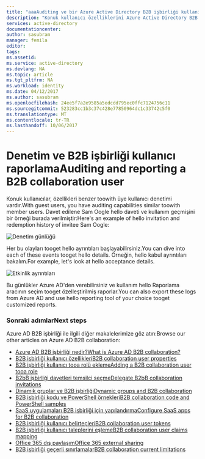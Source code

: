 ```yaml
---
title: "aaaAuditing ve bir Azure Active Directory B2B işbirliği kullanıcı raporlama | Microsoft Docs"
description: "Konuk kullanıcı özelliklerini Azure Active Directory B2B işbirliği yapılandırılabilir"
services: active-directory
documentationcenter: 
author: sasubram
manager: femila
editor: 
tags: 
ms.assetid: 
ms.service: active-directory
ms.devlang: NA
ms.topic: article
ms.tgt_pltfrm: NA
ms.workload: identity
ms.date: 04/12/2017
ms.author: sasubram
ms.openlocfilehash: 24ee5f7a2e9585a5edcdd795ec0ffc7124756c11
ms.sourcegitcommit: 523283cc1b3c37c428e77850964dc1c33742c5f0
ms.translationtype: MT
ms.contentlocale: tr-TR
ms.lasthandoff: 10/06/2017
---
```

# <a name="auditing-and-reporting-a-b2b-collaboration-user"></a><span data-ttu-id="38bf7-103">Denetim ve B2B işbirliği kullanıcı raporlama</span><span class="sxs-lookup"><span data-stu-id="38bf7-103">Auditing and reporting a B2B collaboration user</span></span>
<span data-ttu-id="38bf7-104">Konuk kullanıcılar, özellikleri benzer toowith üye kullanıcı denetimi vardır.</span><span class="sxs-lookup"><span data-stu-id="38bf7-104">With guest users, you have auditing capabilities similar toowith member users.</span></span> <span data-ttu-id="38bf7-105">Davet edilene Sam Oogle hello daveti ve kullanım geçmişini bir örneği burada verilmiştir:</span><span class="sxs-lookup"><span data-stu-id="38bf7-105">Here's an example of hello invitation and redemption history of invitee Sam Oogle:</span></span>

![Denetim günlüğü](./media/active-directory-b2b-auditing-and-reporting/audit-log.png)

<span data-ttu-id="38bf7-107">Her bu olayları tooget hello ayrıntıları başlayabilirsiniz.</span><span class="sxs-lookup"><span data-stu-id="38bf7-107">You can dive into each of these events tooget hello details.</span></span> <span data-ttu-id="38bf7-108">Örneğin, hello kabul ayrıntıları bakalım.</span><span class="sxs-lookup"><span data-stu-id="38bf7-108">For example, let's look at hello acceptance details.</span></span>

![Etkinlik ayrıntıları](./media/active-directory-b2b-auditing-and-reporting/activity-details.png)

<span data-ttu-id="38bf7-110">Bu günlükler Azure AD'den verebilirsiniz ve kullanım hello Raporlama aracının seçim tooget özelleştirilmiş raporlar.</span><span class="sxs-lookup"><span data-stu-id="38bf7-110">You can also export these logs from Azure AD and use hello reporting tool of your choice tooget customized reports.</span></span>

### <a name="next-steps"></a><span data-ttu-id="38bf7-111">Sonraki adımlar</span><span class="sxs-lookup"><span data-stu-id="38bf7-111">Next steps</span></span>

<span data-ttu-id="38bf7-112">Azure AD B2B işbirliği ile ilgili diğer makalelerimize göz atın:</span><span class="sxs-lookup"><span data-stu-id="38bf7-112">Browse our other articles on Azure AD B2B collaboration:</span></span>

* [<span data-ttu-id="38bf7-113">Azure AD B2B işbirliği nedir?</span><span class="sxs-lookup"><span data-stu-id="38bf7-113">What is Azure AD B2B collaboration?</span></span>](active-directory-b2b-what-is-azure-ad-b2b.md)
* [<span data-ttu-id="38bf7-114">B2B işbirliği kullanıcı özellikleri</span><span class="sxs-lookup"><span data-stu-id="38bf7-114">B2B collaboration user properties</span></span>](active-directory-b2b-user-properties.md)
* [<span data-ttu-id="38bf7-115">B2B işbirliği kullanıcı tooa rolü ekleme</span><span class="sxs-lookup"><span data-stu-id="38bf7-115">Adding a B2B collaboration user tooa role</span></span>](active-directory-b2b-add-guest-to-role.md)
* [<span data-ttu-id="38bf7-116">B2bB işbirliği davetleri temsilci seçme</span><span class="sxs-lookup"><span data-stu-id="38bf7-116">Delegate B2bB collaboration invitations</span></span>](active-directory-b2b-delegate-invitations.md)
* [<span data-ttu-id="38bf7-117">Dinamik gruplar ve B2B işbirliği</span><span class="sxs-lookup"><span data-stu-id="38bf7-117">Dynamic groups and B2B collaboration</span></span>](active-directory-b2b-dynamic-groups.md)
* [<span data-ttu-id="38bf7-118">B2B işbirliği kodu ve PowerShell örnekleri</span><span class="sxs-lookup"><span data-stu-id="38bf7-118">B2B collaboration code and PowerShell samples</span></span>](active-directory-b2b-code-samples.md)
* [<span data-ttu-id="38bf7-119">SaaS uygulamaları B2B işbirliği için yapılandırma</span><span class="sxs-lookup"><span data-stu-id="38bf7-119">Configure SaaS apps for B2B collaboration</span></span>](active-directory-b2b-configure-saas-apps.md)
* [<span data-ttu-id="38bf7-120">B2B işbirliği kullanıcı belirteçleri</span><span class="sxs-lookup"><span data-stu-id="38bf7-120">B2B collaboration user tokens</span></span>](active-directory-b2b-user-token.md)
* [<span data-ttu-id="38bf7-121">B2B işbirliği kullanıcı taleplerini eşleme</span><span class="sxs-lookup"><span data-stu-id="38bf7-121">B2B collaboration user claims mapping</span></span>](active-directory-b2b-claims-mapping.md)
* [<span data-ttu-id="38bf7-122">Office 365 dış paylaşım</span><span class="sxs-lookup"><span data-stu-id="38bf7-122">Office 365 external sharing</span></span>](active-directory-b2b-o365-external-user.md)
* [<span data-ttu-id="38bf7-123">B2B işbirliği geçerli sınırlamalar</span><span class="sxs-lookup"><span data-stu-id="38bf7-123">B2B collaboration current limitations</span></span>](active-directory-b2b-current-limitations.md)

